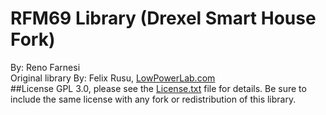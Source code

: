 # RFM69 Library (Drexel Smart House Fork) 

By: Reno Farnesi
<br/>
Original library By: Felix Rusu, [LowPowerLab.com](http://LowPowerLab.com)
<br/>
##License
GPL 3.0, please see the [License.txt](https://github.com/LowPowerLab/RFM69/blob/master/License.txt) file for details. Be sure to include the same license with any fork or redistribution of this library.
